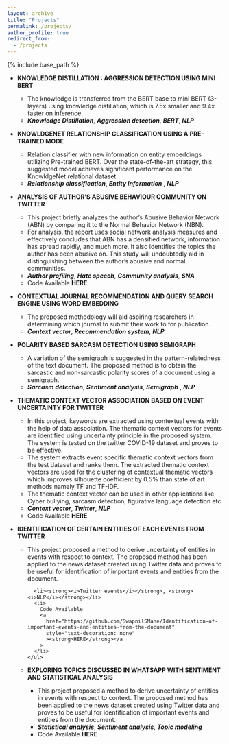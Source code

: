 ```yaml
---
layout: archive
title: "Projects"
permalink: /projects/
author_profile: true
redirect_from:
  - /projects
---
```


{% include base_path %}

<ul>
  <li>
    <p>
      <strong
        >KNOWLEDGE DISTILLATION : AGGRESSION DETECTION USING MINI BERT</strong
      >
    </p>
    <ul>
      <li>
        The knowledge is transferred from the BERT base to mini BERT (3-layers)
        using knowledge distillation, which is 7.5x smaller and 9.4x faster on
        inference.
      </li>
      <li>
        <strong><i>Knowledge Distillation</i></strong>,
        <strong><i>Aggression detection</i></strong>, <strong><i>BERT</i></strong>,
        <strong><i>NLP</i></strong>
      </li>
    </ul>
  </li>
  <li>
    <p>
      <strong
        >KNOWLDGENET RELATIONSHIP CLASSIFICATION USING A PRE-TRAINED
        MODE</strong
      >
    </p>
    <ul>
      <li>
        Relation classifier with new information on entity embeddings utilizing
        Pre-trained BERT. Over the state-of-the-art strategy, this suggested
        model achieves significant performance on the KnowldgeNet relational
        dataset.
      </li>
      <li>
        <strong><i>Relationship classification</i></strong>,
        <strong><i>Entity Information </i></strong>,
        <strong><i>NLP</i></strong>
      </li>
    </ul>
  </li>
  <li>
    <p>
      <strong
        >ANALYSIS OF AUTHOR’S ABUSIVE BEHAVIOUR COMMUNITY ON TWITTER</strong
      >
    </p>
    <ul>
      <li>
        This project briefly analyzes the author’s Abusive Behavior Network
        (ABN) by comparing it to the Normal Behavior Network (NBN).
      </li>
      <li>
        For analysis, the report uses social network analysis measures and
        effectively concludes that ABN has a densified network, information has
        spread rapidly, and much more. It also identifies the topics the author
        has been abusive on. This study will undoubtedly aid in distinguishing
        between the author’s abusive and normal communities.
      </li>
      <li>
        <strong><i>Author profiling</i></strong>, <strong><i>Hate speech</i></strong>,
        <strong><i>Community analysis</i></strong>,
        <strong><i>SNA</i></strong>
      </li>
      <li>
        Code Available
        <a
          href="https://github.com/SwapnilSMane/SNA-Project"
          style="text-decoration: none"
          ><strong>HERE</strong></a
        >
      </li>
    </ul>
  </li>
  <li>
    <p>
      <strong
        >CONTEXTUAL JOURNAL RECOMMENDATION AND QUERY SEARCH ENGINE USING WORD
        EMBEDDING</strong
      >
    </p>
    <ul>
      <li>
        The proposed methodology will aid aspiring researchers in determining
        which journal to submit their work to for publication.
      </li>
      <li>
        <strong><i>Context vector</i></strong>, <strong><i>Recommendation system</i></strong>,
        <strong><i>NLP</i></strong>
      </li>
    </ul>
  </li>
  <li>
    <p><strong>POLARITY BASED SARCASM DETECTION USING SEMIGRAPH</strong></p>
    <ul>
      <li>
        A variation of the semigraph is suggested in the pattern-relatedness of
        the text document. The proposed method is to obtain the sarcastic and
        non-sarcastic polarity scores of a document using a semigraph.
      </li>
      <li>
        <strong><i>Sarcasm detection</i></strong>, <strong><i>Sentiment analysis</i></strong>,
        <strong><i>Semigraph</i></strong> , <strong><i>NLP</i></strong>
      </li>
    </ul>
  </li>
  <li>
    <p>
      <strong
        >THEMATIC CONTEXT VECTOR ASSOCIATION BASED ON EVENT UNCERTAINTY FOR
        TWITTER</strong
      >
    </p>
    <ul>
      <li>
        In this project, keywords are extracted using contextual events with the
        help of data association. The thematic context vectors for events are
        identified using uncertainty principle in the proposed system. The
        system is tested on the twitter COVID-19 dataset and proves to be
        effective.
      </li>
      <li>
        The system extracts event specific thematic context vectors from the
        test dataset and ranks them. The extracted thematic context vectors are
        used for the clustering of contextual thematic vectors which improves
        silhouette coefficient by 0.5% than state of art methods namely TF and
        TF-IDF.
      </li>
      <li>
        The thematic context vector can be used in other applications like Cyber
        bullying, sarcasm detection, figurative language detection etc
      </li>
      <li>
        <strong><i>Context vector</i></strong>, <strong><i>Twitter</i></strong>,
        <strong><i>NLP</i></strong>
      </li>
      <li>
        Code Available
        <a
          href="https://github.com/SwapnilSMane/Thematic-context-vector-association-based-on-event-uncertainty-for-twitter-"
          style="text-decoration: none"
          ><strong>HERE</strong></a
        >
      </li>
    </ul>
  </li>

  <li>
    <p>
      <strong
        >IDENTIFICATION OF CERTAIN ENTITIES OF EACH EVENTS FROM TWITTER</strong
      >
    </p>
    <ul>
      <li>
        This project proposed a method to derive uncertainty of entities in
        events with respect to context. The proposed method has been applied to
        the news dataset created using Twitter data and proves to be useful for
        identification of important events and entities from the document.
      </li>

      <li><strong><i>Twitter events</i></strong>, <strong><i>NLP</i></strong></li>
      <li>
        Code Available
        <a
          href="https://github.com/SwapnilSMane/Identification-of-important-events-and-entities-from-the-document"
          style="text-decoration: none"
          ><strong>HERE</strong></a
        >
      </li>
    </ul>
  </li>

  <li>
    <p>
      <strong
        >EXPLORING TOPICS DISCUSSED IN WHATSAPP WITH SENTIMENT AND STATISTICAL
        ANALYSIS</strong
      >
    </p>
    <ul>
      <li>
        This project proposed a method to derive uncertainty of entities in
        events with respect to context. The proposed method has been applied to
        the news dataset created using Twitter data and proves to be useful for
        identification of important events and entities from the document.
      </li>
      <li>
        <strong><i>Statistical analysis</i></strong>,
        <strong><i>Sentiment analysis</i></strong>, <strong><i>Topic modeling</i></strong>
      </li>
      <li>
        Code Available
        <a
          href="https://github.com/SwapnilSMane/Statistical-Analysis-of-WhatsApp-chat"
          style="text-decoration: none"
          ><strong>HERE</strong></a
        >
      </li>
    </ul>
  </li>
</ul>
